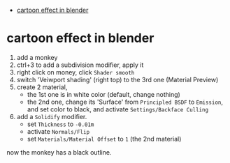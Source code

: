 [](...menustart)

- [cartoon effect in blender](#242b1d6e998366f3db44bbdfb47c1b7a)

[](...menuend)


<h2 id="242b1d6e998366f3db44bbdfb47c1b7a"></h2>

# cartoon effect in blender


1. add a monkey
2. ctrl+3 to add a subdivision modifier, apply it
3. right click on money,  click `Shader smooth`
4. switch 'Veiwport shading' (right top) to the 3rd one (Material Preview)
5. create 2 material,
    - the 1st one is in white color (default, change nothing)
    - the 2nd one,  change its 'Surface' from `Principled BSDF` to `Emission`, and set color to black, and activate `Settings/Backface Culling`
6. add a `Solidify` modifier.
    - set `Thickness` to `-0.01m`
    - activate `Normals/Flip`
    - set `Materials/Material Offset` to `1` (the 2nd material)

now the monkey has a black outline.

